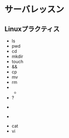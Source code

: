# サーバレッスン
Linuxプラクティス
-----------------
* ls
* pwd
* cd
* mkdir
* touch
* &&
* cp
* mv
* rm
* *
* ?
* >
* >>
* cat
* vi
